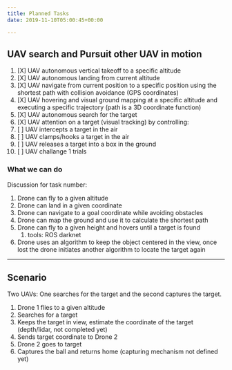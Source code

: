 ```yaml
---
title: Planned Tasks
date: 2019-11-10T05:00:45+00:00

---
```

## UAV search and Pursuit other UAV in motion

 1. \[X\] UAV autonomous vertical takeoff to a specific altitude
 2. \[X\] UAV autonomous landing from current altitude
 3. \[X\] UAV navigate from current position to a specific position using the shortest path with collision avoidance (GPS coordinates)
 4. \[X\] UAV hovering and visual ground mapping at a specific altitude and executing a specific trajectory (path is a 3D coordinate function)
 5. \[X\] UAV autonomous search for the target
 6. \[X\] UAV attention on a target (visual tracking) by controlling:
 7. \[ \] UAV intercepts a target in the air
 8. \[ \] UAV clamps/hooks a target in the air
 9. \[ \] UAV releases a target into a box in the ground
10. \[ \] UAV challange 1 trials

### What we can do

Discussion for task number:

1. Drone can fly to a given altitude
2. Drone can land in a given coordinate
3. Drone can navigate to a goal coordinate while avoiding obstacles 
4. Drone can map the ground and use it to calculate the shortest path
5. Drone can fly to a given height and hovers until a target is found
   1. tools: ROS darknet
6. Drone uses an algorithm to keep the object centered in the view, once lost the drone initiates another algorithm to locate the target again

***

## Scenario

Two UAVs: One searches for the target and the second captures the target.

1. Drone 1 flies to a given altitude
2. Searches for a target
3. Keeps the target in view, estimate the coordinate of the target (depth/lidar, not completed yet)
4. Sends target coordinate to  Drone 2
5. Drone 2 goes to target
6. Captures the ball and returns home (capturing mechanism not defined yet) 